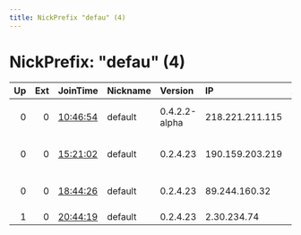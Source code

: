 ```yaml
---
title: NickPrefix "defau" (4)
---
```


# NickPrefix: "defau" (4)

|   Up |   Ext | JoinTime                                                                                            | Nickname   | Version       | IP              | AS                                | CC   |   ORp |   Dirp | OS      | Contact   |   eFamMembers |
|-----:|------:|:----------------------------------------------------------------------------------------------------|:-----------|:--------------|:----------------|:----------------------------------|:-----|------:|-------:|:--------|:----------|--------------:|
|    0 |     0 | [10:46:54](https://metrics.torproject.org/rs.html#details/89D0D2A73E59E2A533E03586B43F95AEB186BC11) | default    | 0.4.2.2-alpha | 218.221.211.115 | So-net Entertainment Corporation  | jp   | 35286 |      0 | Windows | None      |             1 |
|    0 |     0 | [15:21:02](https://metrics.torproject.org/rs.html#details/75ADE01278B316B9650B59B679126B51F39796A6) | default    | 0.2.4.23      | 190.159.203.219 | Telmex Colombia S.A.              | co   |   443 |   9030 | Windows | None      |             1 |
|    0 |     0 | [18:44:26](https://metrics.torproject.org/rs.html#details/F69BFA32C23B2EB240151F499051B87B8FA3B3DE) | default    | 0.2.4.23      | 89.244.160.32   | 1&amp;1 Versatel Deutschland GmbH | de   |   443 |      0 | Windows | None      |             1 |
|    1 |     0 | [20:44:19](https://metrics.torproject.org/rs.html#details/572C37AB2E4945A0F5031B931710D28939260247) | default    | 0.2.4.23      | 2.30.234.74     | EE Limited                        | gb   |   443 |   9030 | Windows | None      |             1 |
